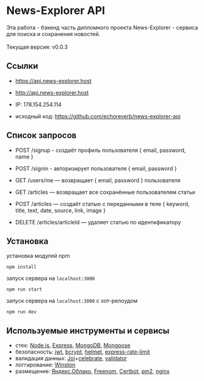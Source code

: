 # News-Explorer API

Эта работа - бэкенд часть дипломного проекта News-Explorer - сервиса для поиска и сохранения новостей.
<br />
<br />
Текущая версия: v0.0.3

## Ссылки

- https://api.news-explorer.host
- http://api.news-explorer.host
- IP: 178.154.254.114

- исходный код: https://github.com/echoreverb/news-explorer-api

## Список запросов

- POST /signup - создаёт профиль пользователя { email, password, name }
- POST /signin - авторизирует пользователя { email, password }

- GET /users/me — возвращает { email, password } пользователя

- GET /articles — возвращает все сохранённые пользователем статьи
- POST /articles — создаёт статью с переданными в теле { keyword, title, text, date, source, link, image }
- DELETE /articles/articleId — удаляет статью по идентификатору

## Установка

установка модулей npm

```shell
npm install
```

запуск сервера на `localhost:3000`

```shell
npm run start
```

запуск сервера на `localhost:3000` c хот-релоудом

```shell
npm run dev
```

## Используемые инструменты и сервисы

- стек: [Node.js](https://nodejs.org), [Express](https://expressjs.com), [MongoDB](https://www.mongodb.com), [Mongoose](https://mongoosejs.com)
- безопасность: [jwt](https://www.npmjs.com/package/jsonwebtoken), [bcrypt](https://www.npmjs.com/package/bcrypt), [helmet](https://helmetjs.github.io), [express-rate-limit](https://www.npmjs.com/package/express-rate-limit)
- валидация данных: [Joi](https://hapi.dev/module/joi/)+[celebrate](https://github.com/arb/celebrate), [validator](https://www.npmjs.com/package/validator)
- логгирование: [Winston](https://www.npmjs.com/package/winston)
- размещение: [Яндекс.Облако](https://cloud.yandex.ru/), [Freenom](https://www.freenom.com), [Certbot](https://certbot.eff.org/), [pm2](https://pm2.keymetrics.io), [nginx](https://nginx.org)
